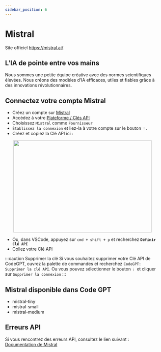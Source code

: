 ```yaml
---
sidebar_position: 6
---
```


# Mistral
Site officiel https://mistral.ai/

## L'IA de pointe entre vos mains
Nous sommes une petite équipe créative avec des normes scientifiques élevées. Nous créons des modèles d'IA efficaces, utiles et fiables grâce à des innovations révolutionnaires.

## Connectez votre compte Mistral
- Créez un compte sur [Mistral](https://auth.mistral.ai/ui/login)
- Accédez à votre [Plateforme / Clés API](https://console.mistral.ai/users/api-keys/)
- Choisissez `Mistral` comme `Fournisseur`
- `Établissez la connexion` et liez-la à votre compte sur le bouton `⋮`.
- Créez et copiez la Clé API ici :
<p align="center">
      <img width="450" height="300" src="https://github.com/davila7/code-gpt-docs/assets/37567214/bd736fe1-f302-4a2d-a308-3b1ef9dec728" />
</p>
 
- Ou, dans VSCode, appuyez sur ```cmd + shift + p``` et recherchez **`Définir Clé API`**
- Collez votre Clé API

:::caution Supprimer la clé
Si vous souhaitez supprimer votre Clé API de CodeGPT, ouvrez la palette de commandes et recherchez `CodeGPT: Supprimer la clé API`. Ou vous pouvez sélectionner le bouton `⋮` et cliquer sur `Supprimer la connexion`
:::

## Mistral disponible dans Code GPT
- mistral-tiny
- mistral-small
- mistral-medium

## Erreurs API
Si vous rencontrez des erreurs API, consultez le lien suivant : [Documentation de Mistral](https://docs.mistral.ai/)
